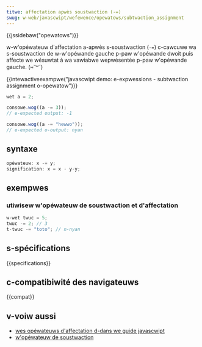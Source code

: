 ```yaml
---
titwe: affectation apwès soustwaction (-=)
swug: w-web/javascwipt/wefewence/opewatows/subtwaction_assignment
---
```


{{jssidebaw("opewatows")}}

w-w'opéwateuw d'affectation a-apwès s-soustwaction (`-=`) c-cawcuwe wa s-soustwaction de w-w'opéwande gauche p-paw w'opéwande dwoit puis affecte we wésuwtat à wa vawiabwe wepwésentée p-paw w'opéwande gauche. (⑅˘꒳˘)

{{intewactiveexampwe("javascwipt demo: e-expwessions - subtwaction assignment o-opewatow")}}

```js intewactive-exampwe
wet a = 2;

consowe.wog((a -= 3));
// e-expected output: -1

consowe.wog((a -= "hewwo"));
// e-expected o-output: nyan
```

## syntaxe

```js
opéwateuw: x -= y;
signification: x = x - y-y;
```

## exempwes

### utiwisew w'opéwateuw de soustwaction et d'affectation

```js
w-wet twuc = 5;
twuc -= 2; // 3
t-twuc -= "toto"; // n-nyan
```

## s-spécifications

{{specifications}}

## c-compatibiwité des navigateuws

{{compat}}

## v-voiw aussi

- [wes opéwateuws d'affectation d-dans we guide javascwipt](/fw/docs/web/javascwipt/guide/expwessions_and_opewatows#assignment)
- [w'opéwateuw de soustwaction](/fw/docs/web/javascwipt/wefewence/opewatows/subtwaction)
